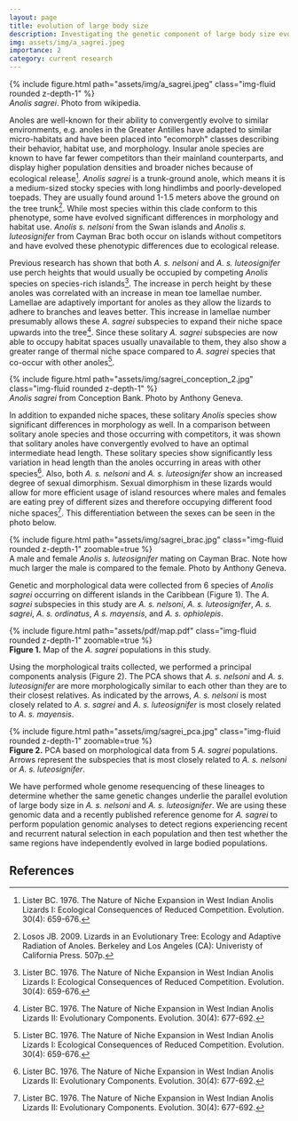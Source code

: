 ```yaml
---
layout: page
title: evolution of large body size
description: Investigating the genetic component of large body size evolution in the <em>Anolis sagrei</em> clade
img: assets/img/a_sagrei.jpeg
importance: 2
category: current research
---
```


<div class="row mt-3">
    <div class="col-sm mt-3 mt-md-0">
        {% include figure.html path="assets/img/a_sagrei.jpeg" class="img-fluid rounded z-depth-1" %}
    </div>
</div>
<div class="caption">
    <em>Anolis sagrei</em>. Photo from wikipedia.
</div>

Anoles are well-known for their ability to convergently evolve to similar environments, e.g. anoles in the Greater Antilles have adapted to similar micro-habitats and have been placed into "ecomorph" classes describing their behavior, habitat use, and morphology.
Insular anole species are known to have far fewer competitors than their mainland counterparts, and display higher population densities and broader niches because of ecological release[^2]. 
_Anolis sagrei_ is a trunk-ground anole, which means it is a medium-sized stocky species with long hindlimbs and poorly-developed toepads. 
They are usually found around 1-1.5 meters above the ground on the tree trunk[^1]. 
While most species within this clade conform to this phenotype, some have evolved significant differences in morphology and habitat use.
_Anolis s. nelsoni_ from the Swan islands and _Anolis s. luteosignifer_ from Cayman Brac both occur on islands without competitors and have evolved these phenotypic differences due to ecological release. 

Previous research has shown that both _A. s. nelsoni_ and _A. s. luteosignifer_ use perch heights that would usually be occupied by competing _Anolis_ species on species-rich islands[^2].
The increase in perch height by these anoles was correlated with an increase in mean toe lamellae number.
Lamellae are adaptively important for anoles as they allow the lizards to adhere to branches and leaves better. 
This increase in lamellae number presumably allows these _A. sagrei_ subspecies to expand their niche space upwards into the tree[^3].
Since these solitary _A. sagrei_ subspecies are now able to occupy habitat spaces usually unavailable to them, they also show a greater range of thermal niche space compared to _A. sagrei_ species that co-occur with other anoles[^2].


<div class="row mt-3">
    <div class="col-sm mt-3 mt-md-0">
        {% include figure.html path="assets/img/sagrei_conception_2.jpg" class="img-fluid rounded z-depth-1" %}
    </div>
</div>
<div class="caption">
    <em>Anolis sagrei</em> from Conception Bank. Photo by Anthony Geneva.
</div>


In addition to expanded niche spaces, these solitary _Anolis_ species show significant differences in morphology as well.
In a comparison between solitary anole species and those occurring with competitors, it was shown that solitary anoles have convergently evolved to have an optimal intermediate head length. 
These solitary species show significantly less variation in head length than the anoles occurring in areas with other species[^3].
Also, both _A. s. nelsoni_ and _A. s. luteosignifer_ show an increased degree of sexual dimorphism. 
Sexual dimorphism in these lizards would allow for more efficient usage of island resources where males and females are eating prey of different sizes and therefore occupying different food niche spaces[^3].
This differentiation between the sexes can be seen in the photo below.


<div class="row mt-3">
    <div class="col-sm mt-3 mt-md-0">
        {% include figure.html path="assets/img/sagrei_brac.jpg" class="img-fluid rounded z-depth-1" zoomable=true %}
    </div>
</div>
<div class="caption">
    A male and female <em>Anolis s. luteosignifer</em> mating on Cayman Brac. Note how much larger the male is compared to the female. Photo by Anthony Geneva.
</div>


Genetic and morphological data were collected from 6 species of _Anolis sagrei_ occurring on different islands in the Caribbean (Figure 1). 
The _A. sagrei_ subspecies in this study are _A. s. nelsoni_, _A. s. luteosignifer_, _A. s. sagrei_, _A. s. ordinatus_, _A s. mayensis_, and _A. s. ophiolepis_.

<div class="row mt-3">
    <div class="col-sm mt-3 mt-md-0">
        {% include figure.html path="assets/pdf/map.pdf" class="img-fluid rounded z-depth-1" zoomable=true %}
    </div>
</div>
<div class="caption">
    <b>Figure 1.</b> Map of the <em>A. sagrei</em> populations in this study.
</div>


Using the morphological traits collected, we performed a principal components analysis (Figure 2). 
The PCA shows that _A. s. nelsoni_ and _A. s. luteosignifer_ are more morphologically similar to each other than they are to their closest relatives. 
As indicated by the arrows, _A. s. nelsoni_ is most closely related to _A. s. sagrei_ and _A. s. luteosignifer_ is most closely related to _A. s. mayensis_.


<div class="row mt-3">
    <div class="col-sm mt-3 mt-md-0">
        {% include figure.html path="assets/img/sagrei_pca.jpg" class="img-fluid rounded z-depth-1" zoomable=true %}
    </div>
</div>
<div class="caption">
    <b>Figure 2.</b> PCA based on morphological data from 5 <em>A. sagrei</em> populations. Arrows represent the subspecies that is most closely related to <em>A. s. nelsoni</em> or <em>A. s. luteosignifer</em>.
</div>


We have performed whole genome resequencing of these lineages to determine whether the same genetic changes underlie the parallel evolution of large body size in _A. s. nelsoni_ and _A. s. luteosignifer_. 
We are using these genomic data and a recently published reference genome for _A. sagrei_ to perform population genomic analyses to detect regions experiencing recent and recurrent natural selection in each population and then test whether the same regions have 
independently evolved in large bodied populations.


## References
[^1]: Losos JB. 2009. Lizards in an Evolutionary Tree: Ecology and Adaptive Radiation of Anoles. Berkeley and Los Angeles (CA): Univeristy of California Press. 507p.
[^2]: Lister BC. 1976. The Nature of Niche Expansion in West Indian Anolis Lizards I: Ecological Consequences of Reduced Competition. Evolution. 30(4): 659-676.
[^3]: Lister BC. 1976. The Nature of Niche Expansion in West Indian Anolis Lizards II: Evolutionary Components. Evolution. 30(4): 677-692.

